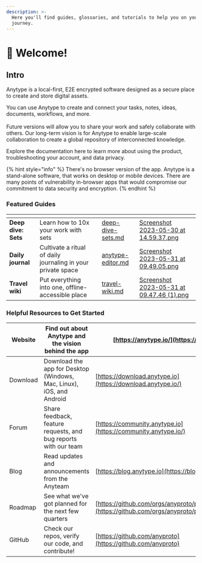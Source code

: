 ```yaml
---
description: >-
  Here you'll find guides, glossaries, and tutorials to help you on your Anytype
  journey.
---
```


# 👋 Welcome!

## Intro

Anytype is a local-first, E2E encrypted software designed as a secure place to create and store digital assets.

You can use Anytype to create and connect your tasks, notes, ideas, documents, workflows, and more.\
\
Future versions will allow you to share your work and safely collaborate with others. Our long-term vision is for Anytype to enable large-scale collaboration to create a global repository of interconnected knowledge.

Explore the documentation here to learn more about using the product, troubleshooting your account, and data privacy.

{% hint style="info" %}
There's no browser version of the app. Anytype is a stand-alone software, that works on desktop or mobile devices. There are many points of vulnerability in-browser apps that would compromise our commitment to data security and encryption.
{% endhint %}

### ​Featured Guides

<table data-view="cards"><thead><tr><th></th><th></th><th></th><th data-hidden data-card-target data-type="content-ref"></th><th data-hidden data-card-cover data-type="files"></th></tr></thead><tbody><tr><td><strong>Deep dive: Sets</strong></td><td>Learn how to 10x your work with sets</td><td></td><td><a href="use-cases-and-tutorials/deep-dive-sets.md">deep-dive-sets.md</a></td><td><a href=".gitbook/assets/Screenshot 2023-05-30 at 14.59.37.png">Screenshot 2023-05-30 at 14.59.37.png</a></td></tr><tr><td><strong>Daily journal</strong></td><td>Cultivate a ritual of daily journaling in your private space</td><td></td><td><a href="use-cases-and-tutorials/anytype-editor.md">anytype-editor.md</a></td><td><a href=".gitbook/assets/Screenshot 2023-05-31 at 09.49.05.png">Screenshot 2023-05-31 at 09.49.05.png</a></td></tr><tr><td><strong>Travel wiki</strong></td><td>Put everything into one, offline-accessible place</td><td></td><td><a href="use-cases-and-tutorials/travel-wiki.md">travel-wiki.md</a></td><td><a href=".gitbook/assets/Screenshot 2023-05-31 at 09.47.46 (1).png">Screenshot 2023-05-31 at 09.47.46 (1).png</a></td></tr></tbody></table>

### Helpful Resources to Get Started

| Website  | Find out about Anytype and the vision behind the app                 | [https://anytype.io/](https://anytype.io/)                                                                                                                          |
| -------- | -------------------------------------------------------------------- | ------------------------------------------------------------------------------------------------------------------------------------------------------------------- |
| Download | Download the app for Desktop (Windows, Mac, Linux), iOS, and Android | ​[https://download.anytype.io](https://download.anytype.io/)​                                                                                                       |
| Forum    | Share feedback, feature requests, and bug reports with our team      | ​[https://community.anytype.io](https://community.anytype.io/)​                                                                                                     |
| Blog     | Read updates and announcements from the Anyteam                      | ​[https://blog.anytype.io](https://blog.anytype.io/)​                                                                                                               |
| Roadmap  | See what we've got planned for the next few quarters                 | [​​](https://github.com/orgs/anyproto/projects/1/views/1)[https://github.com/orgs/anyproto/projects/1/views/1](https://github.com/orgs/anyproto/projects/1/views/1) |
| GitHub   | Check our repos, verify our code, and contribute!                    | [​​](https://github.com/anyproto)[https://github.com/anyproto](https://github.com/anyproto)                                                                         |
